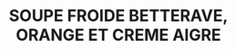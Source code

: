 ---
uuid: 6a228ac2-d3f3-443c-a38b-b0a60eb51b0a
title: SOUPE FROIDE BETTERAVE, ORANGE ET CREME AIGRE
titleslug: soupe-froide-betterave-orange-et-creme-aigre_6a228ac2-d3f3-443c-a38b-b0a60eb51b0a
draft: false
layout: recettes
type: entree
categories:
  - Soupe
auteur: Auré
regime:
  - vegetarien
  - sans-gluten
cuisson: Oui
temperature: Froid
plate: 100
quantite_desc: un bol de 225 ml
check: Non
checkAlwaysOk: false
ingredients:
  legumes:
    - title: Citron jaune
      quantite: 8
      unit: unité
      commentaire: Crème aigre
    - title: Zestes d'orange
      quantite: 4
      unit: unité
      commentaire: nombre d'orange
    - title: Orange non traitée
      quantite: 4
      unit: unité
      commentaire: garder les zestes
    - title: Oignon
      quantite: 2
      unit: Kg
    - title: Betterave rouge
      quantite: 7.5
      unit: Kg
  epices:
    - title: Poivre noir moulu
      quantite: 1
      unit: c. à café
      commentaire: Crème aigre
    - title: Sel
      quantite: 2
      unit: c. à café
      commentaire: Crème aigre
    - title: Bouillon de légume (sans gluten)
      quantite: 30
      unit: unité
    - title: Ciboulette
      quantite: 5
      unit: bottes
  lof:
    - title: huile d'olive
      quantite: 300
      unit: ml
  autres:
    - title: Eau
      quantite: 15
      unit: litre
  sucres:
    - title: Jus d'orange
      quantite: 2
      unit: litre
      commentaire: 100% pur jus
  frais:
    - title: Crème fraîche épaisse entière
      quantite: 2.5
      unit: Kg
      commentaire: Crème aigre
preparation: >-
  **Soupe** : Hacher les oignons. Peler et couper en morceaux les betteraves
  crues.


  Faire chauffer l'huile dans une grande casserole. Y mettre les oignons à revenir 10min sur feux doux. Ajouter les betteraves, l'eau chaude et les bouillons cubes, mélanger et porter à ébullition.


  Réduire le feu, couvrir et laisser mijoter 20/30min : les betteraves doivent être tendres.


  Mixer la soupe jusqu'à obtention d'un velouté. Laisser refroidir.


  Ajouter les zestes et le jus d'orange, saler et poivrer. Placer au frais.


  **Crème aigre** : Presser le jus des citrons. Mélanger à la crème fraiche. La préparation épaissit. Saler et poivrer.


  Servir un bol de soupe avec une cuillère à soupe de crème aigre et parsemer de ciboulette hachée.
preparation24h: Faire cette soupe la veille car elle doit être servie très froide.
publishDate: 2024-05-27T21:09:00.000Z
---